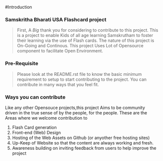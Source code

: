 #Introduction

### Samskritha Bharati USA Flashcard project

>First, A *Big* thank you for considering to contribute to this project. This is a project
>to enable Kids of all age learning Samskrutham to foster their learning via the use
>of Flash cards. The nature of this project is On-Going and Continous. This project
>Uses Lot of Opensource component to facilitate Open Environment.


### Pre-Requisite

>Please look at the README.rst file to know the basic minimum requirement to setup
>to start contributing to the project. You can contribute in many ways that you feel
>fit. 

### Ways you can contribute

Like any other Opensouce projects,this project Aims to be community driven in the
true sense of by the people, for the people. These are the Areas where we welcome
contribution to

1. Flash Card generation
2. Front-end (Web) Design
3. Hosting of the Web Assets on Github (or anyother free hosting sites)
4. Up-Keep of Website so that the content are always working and fresh. 
5. Awareness building on inviting feedback from users to help improve the project




